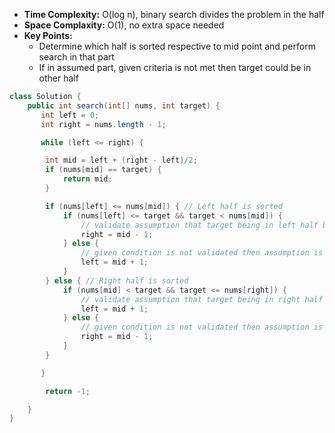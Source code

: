 - **Time Complexity:** O(log n), binary search divides the problem in the half
- **Space Complaxity:** O(1), no extra space needed
- **Key Points:**
    - Determine which half is sorted respective to mid point and perform search in that part
    - If in assumed part, given criteria is not met then target could be in other half

```java
class Solution {
    public int search(int[] nums, int target) {
       int left = 0; 
       int right = nums.length - 1;

       while (left <= right) {

        int mid = left + (right - left)/2;
        if (nums[mid] == target) {
            return mid;
        }

        if (nums[left] <= nums[mid]) { // Left half is sorted
            if (nums[left] <= target && target < nums[mid]) { 
                // validate assumption that target being in left half by checking given condition
                right = mid - 1;
            } else {
                // given condition is not validated then assumption is not correct and target could be in right half
                left = mid + 1;
            }
        } else { // Right half is sorted 
            if (nums[mid] < target && target <= nums[right]) {
                // validate assumption that target being in right half by checking given condition
                left = mid + 1;
            } else {
                // given condition is not validated then assumption is not correct and target could be in left half
                right = mid - 1;
            }
        }

       }

        return -1;

    }
}
```